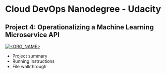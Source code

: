 # Cloud DevOps Nanodegree - Udacity

## Project 4: Operationalizing a Machine Learning Microservice API

[![<ORG_NAME>](https://circleci.com/gh/NawfalTachfine/MLMicroservice.svg?style=svg)](https://app.circleci.com/pipelines/github/NawfalTachfine/MLMicroservice)

+ Project summary
+ Running instructions
+ File walkthrough